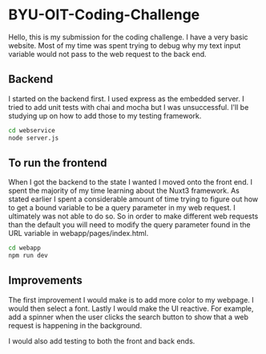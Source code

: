 # BYU-OIT-Coding-Challenge

Hello, this is my submission for the coding challenge. I have a very basic website. Most of my time was spent trying to debug why my text input variable would not pass to the web request to the back end.

## Backend

I started on the backend first. I used express as the embedded server. I tried to add unit tests with chai and mocha but I was unsuccessful. I'll be studying up on how to add those to my testing framework.

```bash
cd webservice
node server.js
```

## To run the frontend

When I got the backend to the state I wanted I moved onto the front end. I spent the majority of my time learning about the Nuxt3 framework. As stated earlier I spent a considerable amount of time trying to figure out how to get a bound variable to be a query parameter in my web request. I ultimately was not able to do so. So in order to make different web requests than the default you will need to modify the query parameter found in the URL variable in webapp/pages/index.html.

```bash
cd webapp
npm run dev
```

## Improvements

The first improvement I would make is to add more color to my webpage. I would then select a font. Lastly I would make the UI reactive. For example, add a spinner when the user clicks the search button to show that a web request is happening in the background.

I would also add testing to both the front and back ends.